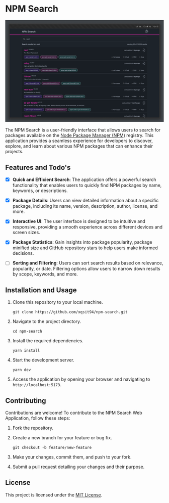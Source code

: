 # NPM Search

![NPM Search](app_screenshot.png)

The NPM Search is a user-friendly interface that allows users to search for packages available on the [Node Package Manager (NPM)](https://www.npmjs.com/) registry. This application provides a seamless experience for developers to discover, explore, and learn about various NPM packages that can enhance their projects.

## Features and Todo's

- [x] **Quick and Efficient Search**: The application offers a powerful search functionality that enables users to quickly find NPM packages by name, keywords, or descriptions.

- [x] **Package Details**: Users can view detailed information about a specific package, including its name, version, description, author, license, and more.

- [x] **Interactive UI**: The user interface is designed to be intuitive and responsive, providing a smooth experience across different devices and screen sizes.

- [x] **Package Statistics**: Gain insights into package popularity, package minified size and GitHub repository stars to help users make informed decisions.

- [ ] **Sorting and Filtering**: Users can sort search results based on relevance, popularity, or date. Filtering options allow users to narrow down results by scope, keywords, and more.


## Installation and Usage

1. Clone this repository to your local machine.
   ```
   git clone https://github.com/xqsit94/npm-search.git
   ```

2. Navigate to the project directory.
   ```
   cd npm-search
   ```

3. Install the required dependencies.
   ```
   yarn install
   ```

4. Start the development server.
   ```
   yarn dev
   ```

5. Access the application by opening your browser and navigating to `http://localhost:5173`.

## Contributing

Contributions are welcome! To contribute to the NPM Search Web Application, follow these steps:

1. Fork the repository.

2. Create a new branch for your feature or bug fix.
   ```
   git checkout -b feature/new-feature
   ```

3. Make your changes, commit them, and push to your fork.

4. Submit a pull request detailing your changes and their purpose.

## License

This project is licensed under the [MIT License](LICENSE).

